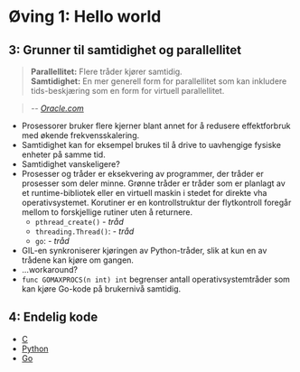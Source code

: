 # Øving 1: Hello world

## 3: Grunner til samtidighet og parallellitet
> **Parallellitet:** Flere tråder kjører samtidig.  
> **Samtidighet:** En mer generell form for parallellitet som kan inkludere tids-beskjæring som en form for virtuell parallellitet.

> *-- [Oracle.com](http://docs.oracle.com/cd/E19455-01/806-5257/6je9h032b/index.html)*

* Prosessorer bruker flere kjerner blant annet for å redusere effektforbruk med økende frekvensskalering.
* Samtidighet kan for eksempel brukes til å drive to uavhengige fysiske enheter på samme tid.
* Samtidighet vanskeligere?
* Prosesser og tråder er eksekvering av programmer, der tråder er prosesser som deler minne. Grønne tråder er tråder som er planlagt av et runtime-bibliotek eller en virtuell maskin i stedet for direkte vha operativsystemet. Korutiner er en kontrollstruktur der flytkontroll foregår mellom to forskjellige rutiner uten å returnere.
  * `pthread_create()` - *tråd*
  * `threading.Thread()`: - *tråd*
  * `go`: - *tråd*
* GIL-en synkroniserer kjøringen av Python-tråder, slik at kun en av trådene kan kjøre om gangen.
* ...workaround?
* `func GOMAXPROCS(n int) int` begrenser antall operativsystemtråder som kan kjøre Go-kode på brukernivå samtidig.

## 4: Endelig kode
* [C](ex01.c)
* [Python](ex01.py)
* [Go](ex01.go)
